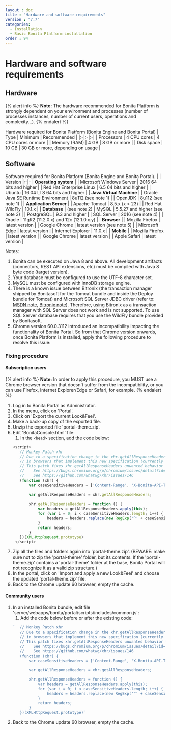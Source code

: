 ```yaml
---
layout : doc
title : "Hardware and software requirements"
version : "7.7"
categories:
  - Installation
  - Basic Bonita Platform installation
order : 94
---
```

# Hardware and software requirements

## Hardware

{% alert info %}
**Note:** The hardware recommended for Bonita Platform is strongly dependent on your environment and
processes (number of processes instances, number of current users, operations and complexity...).
{% endalert %}

Hardware required for Bonita Platform (Bonita Engine and Bonita Portal)
| Type | Minimum | Recommended |
|:-|:-|:-|
| Processors | 4 CPU cores | 4 CPU cores or more |
| Memory (RAM) | 4 GB | 8 GB or more |
| Disk space | 10 GB | 30 GB or more, depending on usage |

## Software

Software required for Bonita Platform (Bonita Engine and Bonita Portal).
| | Version
|:-|-
| **Operating system** |
| Microsoft Windows Server | 2016 64 bits and higher |
| Red Hat Enterprise Linux |  6.5 64 bits and higher |
| Ubuntu | 16.04 LTS 64 bits and higher |
| **Java Virtual Machine** |
| Oracle Java SE Runtime Environment | 8u112 (see note 1) |
| OpenJDK | 8u112 (see note 1) |
| **Application Server** |
| Apache Tomcat | 8.5.x (x > 23) |
| Red Hat WildFly | 10.1.x |
| **Database** | (see note 2)
| MySQL | 5.5.27 and higher (see note 3) |
| PostgreSQL | 9.3 and higher |
| SQL Server | 2016 (see note 4) |
| Oracle  | 11gR2 (11.2.0.x) and 12c (12.1.0.x.y) |
| **Browser** |
| Mozilla Firefox | latest version |
| Google Chrome | latest version (see note 5) |
| Microsoft Edge | latest version |
| Internet Explorer | 11.0.x |
| **Mobile** |
| Mozilla Firefox | latest version |
| Google Chrome | latest version |
| Apple Safari | latest version |

Notes:
1. Bonita can be executed on Java 8 and above. All development artifacts (connectors, REST API extensions, etc) must be compiled with Java 8 byte code (target version).
2. Your database must be configured to use the UTF-8 character set.
3. MySQL must be configured with innoDB storage engine.
4. There is a known issue between Bitronix (the transaction manager shipped by Bonitasoft for the Tomcat bundle and inside the Deploy bundle for Tomcat) and Microsoft SQL Server JDBC driver
(refer to: [MSDN note](https://msdn.microsoft.com/en-us/library/aa342335.aspx), [Bitronix note](http://bitronix-transaction-manager.10986.n7.nabble.com/Failed-to-recover-SQL-Server-Restart-td148.html)).
Therefore, using Bitronix as a transaction manager with SQL Server does not work and is not supported. To use SQL Server database requires that you use the WildFly bundle provided by Bonitasoft.
5. Chrome version 60.0.3112 introduced an incompatibility impacting the functionality of Bonita Portal. So from that Chrome version onwards, once Bonita Platform is installed, apply the following procedure to resolve this issue:

### Fixing procedure

#### Subscription users
{% alert info %}
**Note:** In order to apply this procedure, you MUST use a Chrome browser version that doesn't suffer from the incompatibility, or you can use Firefox, Internet Explorer/Edge or Safari, for example.
{% endalert %}

1. Log in to Bonita Portal as Administrator.
1. In the menu, click on 'Portal'.
1. Click on 'Export the current Look&Feel'.
1. Make a back-up copy of the exported file.
1. Unzip the exported file 'portal-theme.zip'.
1. Edit 'BonitaConsole.html' file:
   1. In the `<head>` section, add the code below:
   ```javascript
   <script>
      // Monkey Patch xhr
      // Due to a specification change in the xhr.getAllResponseHeaders method Bonita Portal does not behave as expected 
      // in browsers that implement this new specification (currently only Chrome >60).
      // This patch fixes xhr.getAllResponseHeaders unwanted behavior within Bonita Portal context
      //    See https://bugs.chromium.org/p/chromium/issues/detail?id=749086
      //    See https://github.com/whatwg/xhr/issues/146
      (function (xhr) {
          var caseSensitiveHeaders = ['Content-Range', 'X-Bonita-API-Token'];
          
          var getAllResponseHeaders = xhr.getAllResponseHeaders;
          
          xhr.getAllResponseHeaders = function () {
              var headers = getAllResponseHeaders.apply(this);
              for (var i = 0; i < caseSensitiveHeaders.length; i++) {
                  headers = headers.replace(new RegExp('^' + caseSensitiveHeaders[i].toLowerCase(), 'm'), caseSensitiveHeaders[i]);
              }
              return headers;
          }
      })(XMLHttpRequest.prototype)
    </script>
    ```
1. Zip all the files and folders again into 'portal-theme.zip'. 
   (BEWARE: make sure not to zip the 'portal-theme' folder, but its contents. If the 'portal-theme.zip' contains a 'portal-theme' folder at the base, Bonita Portal will not recognize it as a valid zip structure.)
1. In the portal, click on 'Import and apply a new Look&Feel' and choose the updated 'portal-theme.zip' file.
1. Back to the Chrome update 60 browser, empty the cache.

#### Community users

1. In an installed Bonita bundle, edit file 'server/webapps/bonita/portal/scripts/includes/common.js':
   1. Add the code below before or after the existing code:
   ```javascript
   `  // Monkey Patch xhr
      // Due to a specification change in the xhr.getAllResponseHeaders method Bonita Portal does not behave as expected 
      // in browsers that implement this new specification (currently only Chrome >60).
      // This patch fixes xhr.getAllResponseHeaders unwanted behavior within Bonita Portal context
      //    See https://bugs.chromium.org/p/chromium/issues/detail?id=749086
      //    See https://github.com/whatwg/xhr/issues/146
      (function (xhr) {
          var caseSensitiveHeaders = ['Content-Range', 'X-Bonita-API-Token'];
    
          var getAllResponseHeaders = xhr.getAllResponseHeaders;

          xhr.getAllResponseHeaders = function () {
              var headers = getAllResponseHeaders.apply(this);
              for (var i = 0; i < caseSensitiveHeaders.length; i++) {
                  headers = headers.replace(new RegExp('^' + caseSensitiveHeaders[i].toLowerCase(), 'm'), caseSensitiveHeaders[i]);
              }
              return headers;
          }
      })(XMLHttpRequest.prototype)`
      ```
1. Back to the Chrome update 60 browser, empty the cache.

